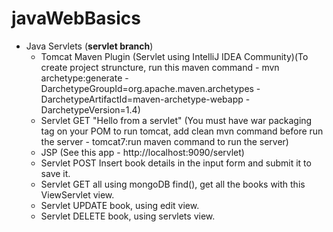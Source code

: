 # javaWebBasics

- Java Servlets (**servlet branch**)
    - Tomcat Maven Plugin (Servlet using IntelliJ IDEA Community)(To create project struncture, run this maven command - mvn archetype:generate -DarchetypeGroupId=org.apache.maven.archetypes -DarchetypeArtifactId=maven-archetype-webapp -DarchetypeVersion=1.4)
    - Servlet GET "Hello from a servlet" (You must have war packaging tag on your POM to run tomcat, add clean mvn command before run the server - tomcat7:run maven command to run the server)
    - JSP (See this app - http://localhost:9090/servlet)
    - Servlet POST Insert book details in the input form and submit it to save it.
    - Servlet GET all using mongoDB find(), get all the books with this ViewServlet view.
    - Servlet UPDATE book, using edit view.
    - Servlet DELETE book, using servlets view.
